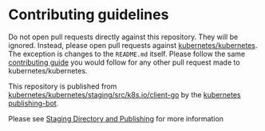 # Contributing guidelines

Do not open pull requests directly against this repository. They will be ignored. Instead, please open pull requests against [kubernetes/kubernetes](https://git.k8s.io/kubernetes/). 
The exception is changes to the `README.md` itself. 
Please follow the same [contributing guide](https://git.k8s.io/kubernetes/CONTRIBUTING.md) you would follow for any other pull request made to kubernetes/kubernetes.

This repository is published from [kubernetes/kubernetes/staging/src/k8s.io/client-go](https://git.k8s.io/kubernetes/staging/src/k8s.io/client-go) by the [kubernetes publishing-bot](https://git.k8s.io/publishing-bot). 

Please see [Staging Directory and Publishing](https://git.k8s.io/community/contributors/devel/staging.md) for more information
